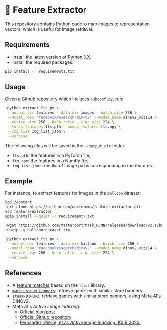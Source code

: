 # :pushpin: Feature Extractor

This repository contains Python code to map images to representation vectors, which is useful for image retrieval.

## Requirements

-   Install the latest version of [Python 3.X][python-download-url].
-   Install the required packages:

```bash
pip install -r requirements.txt
```

## Usage

Given a Github repository which includes `hubconf.py`, run:
```bash
!python extract_fts.py \
 --output_dir features --data_dir images --batch_size 256 \
 --model_repo "facebookresearch/dinov2" --model_name dinov2_vits14 \
 --resize_size 256 --keep_ratio --crop_size 224 \
 --torch_features fts.pth --numpy_features fts.npy \
 --img_list img_list.json \
 --verbose
```
The following files will be saved in the `--output_dir` folder: 
- `fts.pth`: the features in a PyTorch file,
- `fts.npy`: the features in a NumPy file, 
- `img_list.json`: the list of image paths corresponding to the features.

## Example

For instance, to extract features for images in the `balloon` dataset:

```bash
%cd /content
!git clone https://github.com/woctezuma/feature-extractor.git
%cd feature-extractor
%pip install --quiet -r requirements.txt

!wget https://github.com/matterport/Mask_RCNN/releases/download/v2.1/balloon_dataset.zip
!unzip -q balloon_dataset.zip

!python extract_fts.py \
 --output_dir features --data_dir balloon --batch_size 256 \
 --model_repo "facebookresearch/dinov2" --model_name dinov2_vits14 \
 --resize_size 256 --keep_ratio --crop_size 224 \
 --verbose
```

## References

-   A [feature matcher][feature-matcher] based on the `faiss` library.
-   [`match-steam-banners`][github-match-steam-banners]: retrieve games with similar store banners.
-   [`steam-DINOv2`][github-match-with-dinov2]: retrieve games with similar store banners, using Meta AI's DINOv2.
-   Meta AI's *Active Image Indexing*:
    - [Official blog post][active-image-indexing-blog]
    - [Official Github repository][active-image-indexing-github]
    - [Fernandez, Pierre, et al. *Active image indexing*. ICLR 2023.][active-image-indexing-arxiv] 

<!-- Definitions -->

[python-download-url]: <https://www.python.org/downloads/>
[feature-matcher]: <https://github.com/woctezuma/feature-matcher>
[github-match-steam-banners]: <https://github.com/woctezuma/match-steam-banners>
[github-match-with-dinov2]: <https://github.com/woctezuma/steam-DINOv2>
[active-image-indexing-blog]: <https://pierrefdz.github.io/publications/activeindexing/>
[active-image-indexing-github]: <https://github.com/facebookresearch/active_indexing>
[active-image-indexing-arxiv]: <https://arxiv.org/abs/2210.10620>
[colab-badge]: <https://colab.research.google.com/assets/colab-badge.svg>
